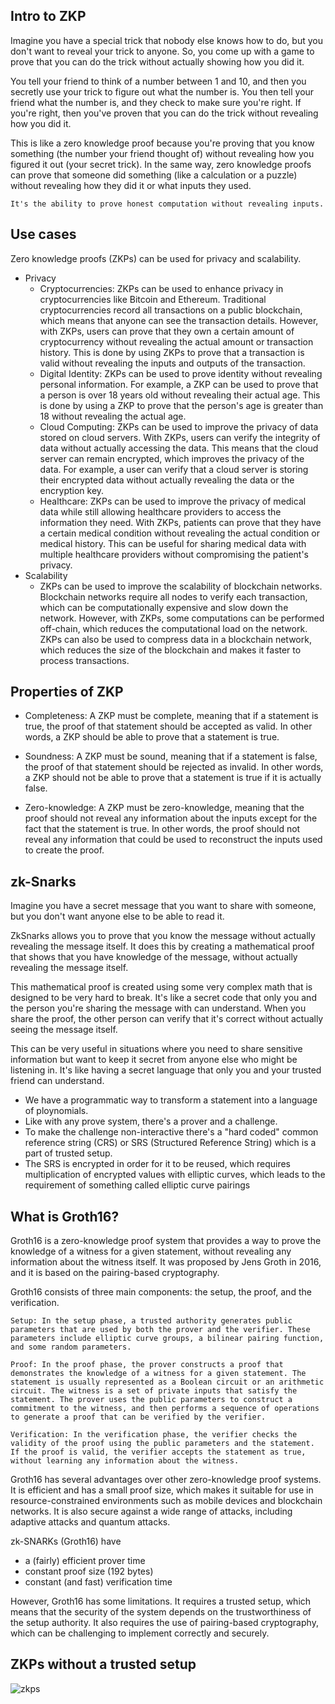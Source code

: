## Intro to ZKP

Imagine you have a special trick that nobody else knows how to do, but you don't want to reveal your trick to anyone. So, you come up with a game to prove that you can do the trick without actually showing how you did it.

You tell your friend to think of a number between 1 and 10, and then you secretly use your trick to figure out what the number is. You then tell your friend what the number is, and they check to make sure you're right. If you're right, then you've proven that you can do the trick without revealing how you did it.

This is like a zero knowledge proof because you're proving that you know something (the number your friend thought of) without revealing how you figured it out (your secret trick). In the same way, zero knowledge proofs can prove that someone did something (like a calculation or a puzzle) without revealing how they did it or what inputs they used.

`It's the ability to prove honest computation without revealing inputs.`

## Use cases

Zero knowledge proofs (ZKPs) can be used for privacy and scalability.

- Privacy
    -  Cryptocurrencies: ZKPs can be used to enhance privacy in cryptocurrencies like Bitcoin and Ethereum. Traditional cryptocurrencies record all transactions on a public blockchain, which means that anyone can see the transaction details. However, with ZKPs, users can prove that they own a certain amount of cryptocurrency without revealing the actual amount or transaction history. This is done by using ZKPs to prove that a transaction is valid without revealing the inputs and outputs of the transaction.
    -   Digital Identity: ZKPs can be used to prove identity without revealing personal information. For example, a ZKP can be used to prove that a person is over 18 years old without revealing their actual age. This is done by using a ZKP to prove that the person's age is greater than 18 without revealing the actual age.
    -   Cloud Computing: ZKPs can be used to improve the privacy of data stored on cloud servers. With ZKPs, users can verify the integrity of data without actually accessing the data. This means that the cloud server can remain encrypted, which improves the privacy of the data. For example, a user can verify that a cloud server is storing their encrypted data without actually revealing the data or the encryption key.
    -   Healthcare: ZKPs can be used to improve the privacy of medical data while still allowing healthcare providers to access the information they need. With ZKPs, patients can prove that they have a certain medical condition without revealing the actual condition or medical history. This can be useful for sharing medical data with multiple healthcare providers without compromising the patient's privacy.
- Scalability
    - ZKPs can be used to improve the scalability of blockchain networks. Blockchain networks require all nodes to verify each transaction, which can be computationally expensive and slow down the network. However, with ZKPs, some computations can be performed off-chain, which reduces the computational load on the network. ZKPs can also be used to compress data in a blockchain network, which reduces the size of the blockchain and makes it faster to process transactions.


## Properties of ZKP

- Completeness: A ZKP must be complete, meaning that if a statement is true, the proof of that statement should be accepted as valid. In other words, a ZKP should be able to prove that a statement is true.

- Soundness: A ZKP must be sound, meaning that if a statement is false, the proof of that statement should be rejected as invalid. In other words, a ZKP should not be able to prove that a statement is true if it is actually false.

- Zero-knowledge: A ZKP must be zero-knowledge, meaning that the proof should not reveal any information about the inputs except for the fact that the statement is true. In other words, the proof should not reveal any information that could be used to reconstruct the inputs used to create the proof.

## zk-Snarks

Imagine you have a secret message that you want to share with someone, but you don't want anyone else to be able to read it.

ZkSnarks allows you to prove that you know the message without actually revealing the message itself. It does this by creating a mathematical proof that shows that you have knowledge of the message, without actually revealing the message itself.

This mathematical proof is created using some very complex math that is designed to be very hard to break. It's like a secret code that only you and the person you're sharing the message with can understand. When you share the proof, the other person can verify that it's correct without actually seeing the message itself.

This can be very useful in situations where you need to share sensitive information but want to keep it secret from anyone else who might be listening in. It's like having a secret language that only you and your trusted friend can understand.

- We have a programmatic way to transform a statement into a language of ploynomials.
- Like with any prove system, there's a prover and a challenge.
- To make the challenge non-interactive there's a "hard coded" common reference string (CRS) or SRS (Structured Reference String) which is a part of trusted setup.
- The SRS is encrypted  in order for it to be reused, which requires multiplication of encrypted values with elliptic curves, which leads to the requirement of something called elliptic curve pairings

## What is Groth16?

Groth16 is a zero-knowledge proof system that provides a way to prove the knowledge of a witness for a given statement, without revealing any information about the witness itself. It was proposed by Jens Groth in 2016, and it is based on the pairing-based cryptography.

Groth16 consists of three main components: the setup, the proof, and the verification.

    Setup: In the setup phase, a trusted authority generates public parameters that are used by both the prover and the verifier. These parameters include elliptic curve groups, a bilinear pairing function, and some random parameters.

    Proof: In the proof phase, the prover constructs a proof that demonstrates the knowledge of a witness for a given statement. The statement is usually represented as a Boolean circuit or an arithmetic circuit. The witness is a set of private inputs that satisfy the statement. The prover uses the public parameters to construct a commitment to the witness, and then performs a sequence of operations to generate a proof that can be verified by the verifier.

    Verification: In the verification phase, the verifier checks the validity of the proof using the public parameters and the statement. If the proof is valid, the verifier accepts the statement as true, without learning any information about the witness.
    
Groth16 has several advantages over other zero-knowledge proof systems. It is efficient and has a small proof size, which makes it suitable for use in resource-constrained environments such as mobile devices and blockchain networks. It is also secure against a wide range of attacks, including adaptive attacks and quantum attacks.


zk-SNARKs (Groth16) have
- a (fairly) efficient prover time
- constant proof size (192 bytes)
- constant (and fast) verification time


However, Groth16 has some limitations. It requires a trusted setup, which means that the security of the system depends on the trustworthiness of the setup authority. It also requires the use of pairing-based cryptography, which can be challenging to implement correctly and securely.

## ZKPs without a trusted setup

![zkps](./zkps.jpg)








